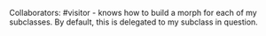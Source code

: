 Collaborators:
#visitor - knows how to build a morph for each of my subclasses. By default, this is delegated to my subclass in question.